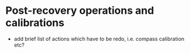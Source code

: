 # Post-recovery operations and calibrations

- add brief list of actions which have to be redo, i.e. compass calibration etc?
